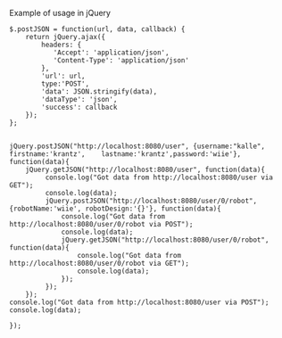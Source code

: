 Example of usage in jQuery

    $.postJSON = function(url, data, callback) {
        return jQuery.ajax({
            headers: { 
               'Accept': 'application/json',
               'Content-Type': 'application/json' 
            },
            'url': url,
            type:'POST',
            'data': JSON.stringify(data),
            'dataType': 'json',
            'success': callback
        });
    };


    jQuery.postJSON("http://localhost:8080/user", {username:"kalle", firstname:'krantz',    lastname:'krantz',password:'wiie'}, function(data){
        jQuery.getJSON("http://localhost:8080/user", function(data){
             console.log("Got data from http://localhost:8080/user via GET");
             console.log(data); 
             jQuery.postJSON("http://localhost:8080/user/0/robot", {robotName:'wiie', robotDesign:'{}'}, function(data){
                 console.log("Got data from http://localhost:8080/user/0/robot via POST");
                 console.log(data); 
                 jQuery.getJSON("http://localhost:8080/user/0/robot", function(data){
                     console.log("Got data from http://localhost:8080/user/0/robot via GET");
                     console.log(data); 
                 });
             });
        });
    console.log("Got data from http://localhost:8080/user via POST");
    console.log(data); 

    });
